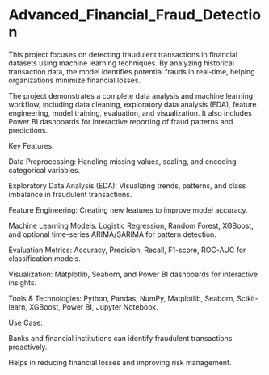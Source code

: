 # Advanced_Financial_Fraud_Detection
This project focuses on detecting fraudulent transactions in financial datasets using machine learning techniques. By analyzing historical transaction data, the model identifies potential frauds in real-time, helping organizations minimize financial losses.

The project demonstrates a complete data analysis and machine learning workflow, including data cleaning, exploratory data analysis (EDA), feature engineering, model training, evaluation, and visualization. It also includes Power BI dashboards for interactive reporting of fraud patterns and predictions.

Key Features:

Data Preprocessing: Handling missing values, scaling, and encoding categorical variables.

Exploratory Data Analysis (EDA): Visualizing trends, patterns, and class imbalance in fraudulent transactions.

Feature Engineering: Creating new features to improve model accuracy.

Machine Learning Models: Logistic Regression, Random Forest, XGBoost, and optional time-series ARIMA/SARIMA for pattern detection.

Evaluation Metrics: Accuracy, Precision, Recall, F1-score, ROC-AUC for classification models.

Visualization: Matplotlib, Seaborn, and Power BI dashboards for interactive insights.

Tools & Technologies: Python, Pandas, NumPy, Matplotlib, Seaborn, Scikit-learn, XGBoost, Power BI, Jupyter Notebook.

Use Case:

Banks and financial institutions can identify fraudulent transactions proactively.

Helps in reducing financial losses and improving risk management.

